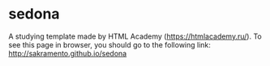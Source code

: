 # sedona
A studying template made by HTML Academy (https://htmlacademy.ru/).
To see this page in browser, you should go to the following link: 
http://sakramento.github.io/sedona

